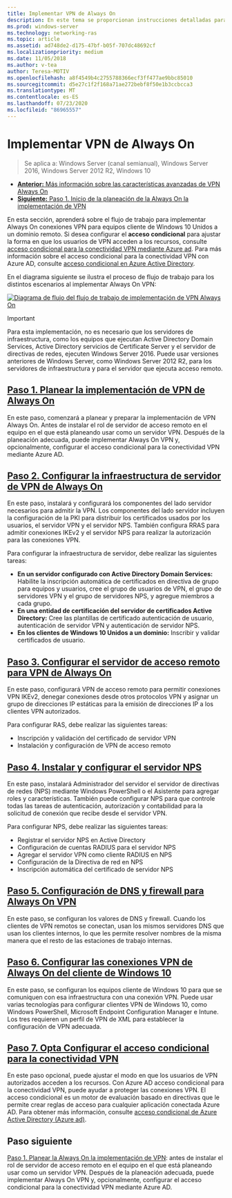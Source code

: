 ```yaml
---
title: Implementar VPN de Always On
description: En este tema se proporcionan instrucciones detalladas para implementar Always On VPN en Windows Server 2016.
ms.prod: windows-server
ms.technology: networking-ras
ms.topic: article
ms.assetid: ad748de2-d175-47bf-b05f-707dc48692cf
ms.localizationpriority: medium
ms.date: 11/05/2018
ms.author: v-tea
author: Teresa-MOTIV
ms.openlocfilehash: a8f4549b4c2755788366ecf3ff477ae9bbc85010
ms.sourcegitcommit: d5e27c1f2f168a71ae272bebf8f50e1b3ccbcca3
ms.translationtype: MT
ms.contentlocale: es-ES
ms.lasthandoff: 07/23/2020
ms.locfileid: "86965557"
---
```

# <a name="deploy-always-on-vpn"></a>Implementar VPN de Always On

>Se aplica a: Windows Server (canal semianual), Windows Server 2016, Windows Server 2012 R2, Windows 10

- [**Anterior:** Más información sobre las características avanzadas de VPN Always On](always-on-vpn-adv-options.md)
- [**Siguiente:** Paso 1. Inicio de la planeación de la Always On la implementación de VPN](always-on-vpn-deploy-planning.md)

En esta sección, aprenderá sobre el flujo de trabajo para implementar Always On conexiones VPN para equipos cliente de Windows 10 Unidos a un dominio remoto. Si desea configurar el **acceso condicional** para ajustar la forma en que los usuarios de VPN acceden a los recursos, consulte [acceso condicional para la conectividad VPN mediante Azure ad](../../ad-ca-vpn-connectivity-windows10.md). Para más información sobre el acceso condicional para la conectividad VPN con Azure AD, consulte [acceso condicional en Azure Active Directory](/azure/active-directory/active-directory-conditional-access-azure-portal). 

En el diagrama siguiente se ilustra el proceso de flujo de trabajo para los distintos escenarios al implementar Always On VPN:

[![Diagrama de flujo del flujo de trabajo de implementación de VPN Always On](../../../../media/Always-On-Vpn/always-on-vpn-deployment-workflow-sm.png)](../../../../media/Always-On-Vpn/always-on-vpn-deployment-workflow.png)

> [!IMPORTANT]
> Para esta implementación, no es necesario que los servidores de infraestructura, como los equipos que ejecutan Active Directory Domain Services, Active Directory servicios de Certificate Server y el servidor de directivas de redes, ejecuten Windows Server 2016. Puede usar versiones anteriores de Windows Server, como Windows Server 2012 R2, para los servidores de infraestructura y para el servidor que ejecuta acceso remoto.

## <a name="step-1-plan-the-always-on-vpn-deployment"></a>[Paso 1. Planear la implementación de VPN de Always On](always-on-vpn-deploy-planning.md)

En este paso, comenzará a planear y preparar la implementación de VPN Always On. Antes de instalar el rol de servidor de acceso remoto en el equipo en el que está planeando usar como un servidor VPN. Después de la planeación adecuada, puede implementar Always On VPN y, opcionalmente, configurar el acceso condicional para la conectividad VPN mediante Azure AD.

## <a name="step-2-configure-the-always-on-vpn-server-infrastructure"></a>[Paso 2. Configurar la infraestructura de servidor de VPN de Always On](vpn-deploy-server-infrastructure.md)

En este paso, instalará y configurará los componentes del lado servidor necesarios para admitir la VPN. Los componentes del lado servidor incluyen la configuración de la PKI para distribuir los certificados usados por los usuarios, el servidor VPN y el servidor NPS.  También configura RRAS para admitir conexiones IKEv2 y el servidor NPS para realizar la autorización para las conexiones VPN.

Para configurar la infraestructura de servidor, debe realizar las siguientes tareas:

- **En un servidor configurado con Active Directory Domain Services:** Habilite la inscripción automática de certificados en directiva de grupo para equipos y usuarios, cree el grupo de usuarios de VPN, el grupo de servidores VPN y el grupo de servidores NPS, y agregue miembros a cada grupo.
- **En una entidad de certificación del servidor de certificados Active Directory:** Cree las plantillas de certificado autenticación de usuario, autenticación de servidor VPN y autenticación de servidor NPS.
- **En los clientes de Windows 10 Unidos a un dominio:** Inscribir y validar certificados de usuario.

## <a name="step-3-configure-the-remote-access-server-for-always-on-vpn"></a>[Paso 3. Configurar el servidor de acceso remoto para VPN de Always On](vpn-deploy-ras.md)

En este paso, configurará VPN de acceso remoto para permitir conexiones VPN IKEv2, denegar conexiones desde otros protocolos VPN y asignar un grupo de direcciones IP estáticas para la emisión de direcciones IP a los clientes VPN autorizados.

Para configurar RAS, debe realizar las siguientes tareas:

- Inscripción y validación del certificado de servidor VPN
- Instalación y configuración de VPN de acceso remoto

## <a name="step-4-install-and-configure-the-nps-server"></a>[Paso 4. Instalar y configurar el servidor NPS](vpn-deploy-nps.md)

En este paso, instalará Administrador del servidor el servidor de directivas de redes (NPS) mediante Windows PowerShell o el Asistente para agregar roles y características. También puede configurar NPS para que controle todas las tareas de autenticación, autorización y contabilidad para la solicitud de conexión que recibe desde el servidor VPN.

Para configurar NPS, debe realizar las siguientes tareas:

- Registrar el servidor NPS en Active Directory
- Configuración de cuentas RADIUS para el servidor NPS
- Agregar el servidor VPN como cliente RADIUS en NPS
- Configuración de la Directiva de red en NPS
- Inscripción automática del certificado de servidor NPS

## <a name="step-5-configure-dns-and-firewall-settings-for-always-on-vpn"></a>[Paso 5. Configuración de DNS y firewall para Always On VPN](vpn-deploy-dns-firewall.md)

En este paso, se configuran los valores de DNS y firewall. Cuando los clientes de VPN remotos se conectan, usan los mismos servidores DNS que usan los clientes internos, lo que les permite resolver nombres de la misma manera que el resto de las estaciones de trabajo internas. 

## <a name="step-6-configure-windows-10-client-always-on-vpn-connections"></a>[Paso 6. Configurar las conexiones VPN de Always On del cliente de Windows 10](vpn-deploy-client-vpn-connections.md)

En este paso, se configuran los equipos cliente de Windows 10 para que se comuniquen con esa infraestructura con una conexión VPN. Puede usar varias tecnologías para configurar clientes VPN de Windows 10, como Windows PowerShell, Microsoft Endpoint Configuration Manager e Intune. Los tres requieren un perfil de VPN de XML para establecer la configuración de VPN adecuada.

## <a name="step-7-optional-configure-conditional-access-for-vpn-connectivity"></a>[Paso 7. Opta Configurar el acceso condicional para la conectividad VPN](../../ad-ca-vpn-connectivity-windows10.md)

En este paso opcional, puede ajustar el modo en que los usuarios de VPN autorizados acceden a los recursos. Con Azure AD acceso condicional para la conectividad VPN, puede ayudar a proteger las conexiones VPN. El acceso condicional es un motor de evaluación basado en directivas que le permite crear reglas de acceso para cualquier aplicación conectada Azure AD. Para obtener más información, consulte [acceso condicional de Azure Active Directory (Azure ad)](/azure/active-directory/active-directory-conditional-access-azure-portal).

## <a name="next-step"></a>Paso siguiente

[Paso 1. Planear la Always On la implementación de VPN](always-on-vpn-deploy-planning.md): antes de instalar el rol de servidor de acceso remoto en el equipo en el que está planeando usar como un servidor VPN. Después de la planeación adecuada, puede implementar Always On VPN y, opcionalmente, configurar el acceso condicional para la conectividad VPN mediante Azure AD.  
